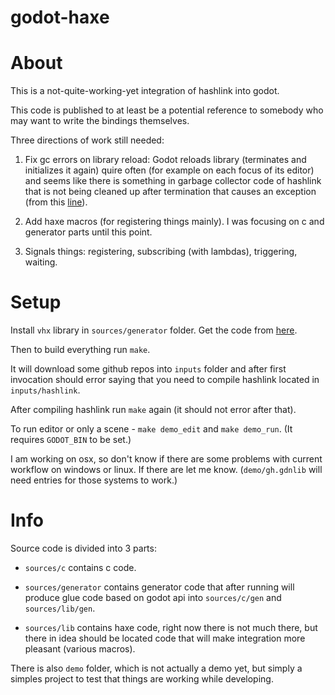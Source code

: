 # godot-haxe

# About

This is a not-quite-working-yet integration of hashlink into godot.

This code is published to at least be a potential reference to somebody who may want to write the bindings themselves.

Three directions of work still needed:

1) Fix gc errors on library reload: Godot reloads library (terminates and initializes it again) quire often (for example on each focus of its editor) and seems like there is something in garbage collector code of hashlink that is not being cleaned up after termination that causes an exception (from this [line](https://github.com/HaxeFoundation/hashlink/blob/c2786410a0fc525edda88b266fee1158efc38f44/src/allocator.c#L203)).

2) Add haxe macros (for registering things mainly). I was focusing on c and generator parts until this point.

3) Signals things: registering, subscribing (with lambdas), triggering, waiting.

# Setup

Install `vhx` library in `sources/generator` folder. Get the code from [here](https://github.com/vonagam/vhx).

Then to build everything run `make`.

It will download some github repos into `inputs` folder and after first invocation should error saying that you need to compile hashlink located in `inputs/hashlink`.

After compiling hashlink run `make` again (it should not error after that).

To run editor or only a scene - `make demo_edit` and `make demo_run`. (It requires `GODOT_BIN` to be set.)

I am working on osx, so don't know if there are some problems with current workflow on windows or linux. If there are let me know. (`demo/gh.gdnlib` will need entries for those systems to work.)

# Info

Source code is divided into 3 parts:

- `sources/c` contains c code.

- `sources/generator` contains generator code that after running will produce glue code based on godot api into `sources/c/gen` and `sources/lib/gen`.

- `sources/lib` contains haxe code, right now there is not much there, but there in idea should be located code that will make integration more pleasant (various macros).

There is also `demo` folder, which is not actually a demo yet, but simply a simples project to test that things are working while developing.

